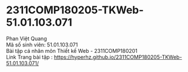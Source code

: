 # 2311COMP180205-TKWeb-51.01.103.071
Phan Việt Quang <br>
Mã số sinh viên: 51.01.103.071 <br>
Bài tập cá nhân môn Thiết kế Web - 2311COMP180201 <br>
Link Trang bài tập : https://hyperhz.github.io/2311COMP180205-TKWeb-51.01.103.071/
